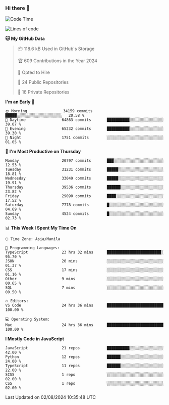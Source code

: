 ### Hi there 👋

<!--START_SECTION:waka-->
![Code Time](http://img.shields.io/badge/Code%20Time-920%20hrs%2050%20mins-blue)

![Lines of code](https://img.shields.io/badge/From%20Hello%20World%20I%27ve%20Written-65.6%20million%20lines%20of%20code-blue)

**🐱 My GitHub Data** 

> 📦 118.6 kB Used in GitHub's Storage 
 > 
> 🏆 609 Contributions in the Year 2024
 > 
> 💼 Opted to Hire
 > 
> 📜 24 Public Repositories 
 > 
> 🔑 16 Private Repositories 
 > 
**I'm an Early 🐤** 

```text
🌞 Morning                34159 commits       █████░░░░░░░░░░░░░░░░░░░░   20.58 % 
🌆 Daytime                64863 commits       ██████████░░░░░░░░░░░░░░░   39.07 % 
🌃 Evening                65232 commits       ██████████░░░░░░░░░░░░░░░   39.30 % 
🌙 Night                  1751 commits        ░░░░░░░░░░░░░░░░░░░░░░░░░   01.05 % 
```
📅 **I'm Most Productive on Thursday** 

```text
Monday                   20797 commits       ███░░░░░░░░░░░░░░░░░░░░░░   12.53 % 
Tuesday                  31231 commits       █████░░░░░░░░░░░░░░░░░░░░   18.81 % 
Wednesday                33049 commits       █████░░░░░░░░░░░░░░░░░░░░   19.91 % 
Thursday                 39536 commits       ██████░░░░░░░░░░░░░░░░░░░   23.82 % 
Friday                   29090 commits       ████░░░░░░░░░░░░░░░░░░░░░   17.52 % 
Saturday                 7778 commits        █░░░░░░░░░░░░░░░░░░░░░░░░   04.69 % 
Sunday                   4524 commits        █░░░░░░░░░░░░░░░░░░░░░░░░   02.73 % 
```


📊 **This Week I Spent My Time On** 

```text
🕑︎ Time Zone: Asia/Manila

💬 Programming Languages: 
TypeScript               23 hrs 32 mins      ████████████████████████░   95.70 % 
JSON                     20 mins             ░░░░░░░░░░░░░░░░░░░░░░░░░   01.37 % 
CSS                      17 mins             ░░░░░░░░░░░░░░░░░░░░░░░░░   01.16 % 
Other                    9 mins              ░░░░░░░░░░░░░░░░░░░░░░░░░   00.65 % 
SQL                      7 mins              ░░░░░░░░░░░░░░░░░░░░░░░░░   00.50 % 

🔥 Editors: 
VS Code                  24 hrs 36 mins      █████████████████████████   100.00 % 

💻 Operating System: 
Mac                      24 hrs 36 mins      █████████████████████████   100.00 % 
```

**I Mostly Code in JavaScript** 

```text
JavaScript               21 repos            ██████████░░░░░░░░░░░░░░░   42.00 % 
Python                   12 repos            ██████░░░░░░░░░░░░░░░░░░░   24.00 % 
TypeScript               11 repos            ██████░░░░░░░░░░░░░░░░░░░   22.00 % 
SCSS                     1 repo              ░░░░░░░░░░░░░░░░░░░░░░░░░   02.00 % 
CSS                      1 repo              ░░░░░░░░░░░░░░░░░░░░░░░░░   02.00 % 
```




 Last Updated on 02/08/2024 10:35:48 UTC
<!--END_SECTION:waka-->
